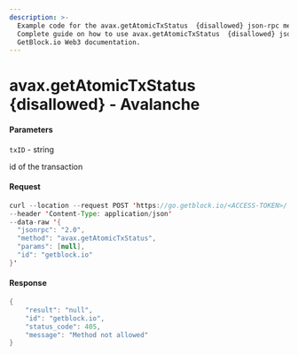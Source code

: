 ```yaml
---
description: >-
  Example code for the avax.getAtomicTxStatus  {disallowed} json-rpc method.
  Сomplete guide on how to use avax.getAtomicTxStatus  {disallowed} json-rpc in
  GetBlock.io Web3 documentation.
---
```


# avax.getAtomicTxStatus {disallowed} - Avalanche

#### Parameters

`txID` - string

id of the transaction

#### Request

```java
curl --location --request POST 'https://go.getblock.io/<ACCESS-TOKEN>/' 
--header 'Content-Type: application/json' 
--data-raw '{
  "jsonrpc": "2.0",
  "method": "avax.getAtomicTxStatus",
  "params": [null],
  "id": "getblock.io"
}'
```

#### Response

```java
{
    "result": "null",
    "id": "getblock.io",
    "status_code": 405,
    "message": "Method not allowed"
}
```
